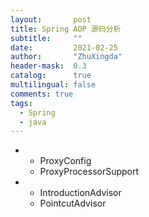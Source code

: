 ```yaml
---
layout:       post
title: Spring AOP 源码分析
subtitle:     ""
date:         2021-02-25
author:       "ZhuXingda"
header-mask:  0.3
catalog:      true
multilingual: false
comments: true
tags:
  - Spring
  - java 
---
```


- 
    - ProxyConfig
    - ProxyProcessorSupport
    
- 
    - IntroductionAdvisor
    - PointcutAdvisor